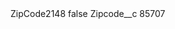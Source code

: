 <?xml version="1.0" encoding="UTF-8"?>
<CustomMetadata xmlns="http://soap.sforce.com/2006/04/metadata" xmlns:xsi="http://www.w3.org/2001/XMLSchema-instance" xmlns:xsd="http://www.w3.org/2001/XMLSchema">
    <label>ZipCode2148</label>
    <protected>false</protected>
    <values>
        <field>Zipcode__c</field>
        <value xsi:type="xsd:string">85707</value>
    </values>
</CustomMetadata>
